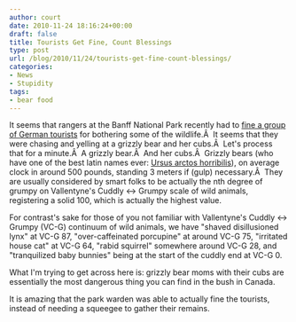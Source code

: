 ```yaml
---
author: court
date: 2010-11-24 18:16:24+00:00
draft: false
title: Tourists Get Fine, Count Blessings
type: post
url: /blog/2010/11/24/tourists-get-fine-count-blessings/
categories:
- News
- Stupidity
tags:
- bear food
---
```


It seems that rangers at the Banff National Park recently had to [fine a group of German tourists](http://cnews.canoe.ca/CNEWS/WeirdNews/2010/11/23/16283861.html) for bothering some of the wildlife.Â  It seems that they were chasing and yelling at a grizzly bear and her cubs.Â  Let's process that for a minute.Â  A grizzly bear.Â  And her cubs.Â  Grizzly bears (who have one of the best latin names ever: [Ursus arctos horribilis](http://en.wikipedia.org/wiki/Grizzly_bear)), on average clock in around 500 pounds, standing 3 meters if (gulp) necessary.Â  They are usually considered by smart folks to be actually the nth degree of grumpy on Vallentyne's Cuddly <-> Grumpy scale of wild animals, registering a solid 100, which is actually the highest value.

For contrast's sake for those of you not familiar with Vallentyne's Cuddly <-> Grumpy (VC-G) continuum of wild animals, we have "shaved disillusioned lynx" at VC-G 87, "over-caffeinated porcupine" at around VC-G 75, "irritated house cat" at VC-G 64, "rabid squirrel" somewhere around VC-G 28, and "tranquilized baby bunnies" being at the start of the cuddly end at VC-G 0.

What I'm trying to get across here is: grizzly bear moms with their cubs are essentially the most dangerous thing you can find in the bush in Canada.

It is amazing that the park warden was able to actually fine the tourists, instead of needing a squeegee to gather their remains.
